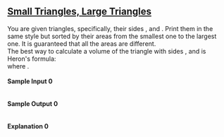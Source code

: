 ## **[Small Triangles, Large Triangles](https://www.hackerrank.com/challenges/small-triangles-large-triangles)** 
You are given triangles, specifically, their sides , and . Print them in the same style but sorted by their areas from the smallest one to the largest one. It is guaranteed that all the areas are different.<br>The best way to calculate a volume of the triangle with sides , and is Heron's formula:<br>where .<br><br>**Sample Input 0**<br><code></code><br><br>**Sample Output 0**<br><code></code><br><br>**Explanation 0**<br><br>